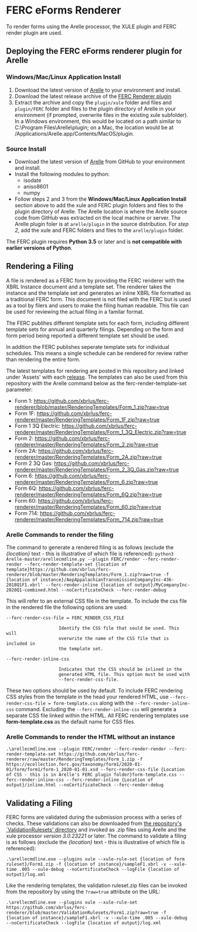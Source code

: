 # FERC eForms Renderer

To render forms using the Arelle processor, the XULE plugin and FERC render plugin are used.

## <a name="deploying"></a>Deploying the FERC eForms renderer plugin for Arelle
### Windows/Mac/Linux Application Install
1. Download the latest version of [Arelle](http://arelle.org/pub/) to your environment and install. 
2. Download the latest release archive of the [FERC Renderer plugin](../../releases) 
3. Extract the archive and copy the ```plugin/xule``` folder and files and ```plugin/FERC``` folder and files to the plugin directory of Arelle in your environment (if prompted, overwrite files in the existing xule subfolder). In a Windows environment, this would be located on a path similar to C:\Program Files\Arelle\plugin; on a Mac, the location would be at /Applications/Arelle.app/Contents/MacOS/plugin. 

### Source Install
* Download the latest version of [Arelle](https://github.com/Arelle/Arelle/) from GitHub to your environment and install. 
* Install the following modules to python:
  * isodate
  * aniso8601
  * numpy
* Follow steps 2 and 3 from the **Windows/Mac/Linux Application Install** section above to add the xule and FERC plugin folders and files to the plugin directory of Arelle. The Arelle location is where the Arelle source code from GitHub was extracted on the local machine or server. The Arelle plugin foler is at ```arelle/plugin``` in the source distribution. For *step 2*, add the xule and FERC folders and files to the ```arelle/plugin``` folder.

The FERC plugin requires **Python 3.5** or later and is **not compatible with earlier versions of Python**.

## Rendering a Filing

A file is rendered as a FERC form by providing the FERC renderer with the XBRL Instance document and a template set. The renderer takes the instance and the template set and generates an inline XBRL file formatted as a traditional FERC form. This document is not filed with the FERC but is used as a tool by filers and users to make the filing human readable.  This file can be used for reviewing the actual filing in a familar format.

The FERC publihes different template sets for each form, including different template sets for annual and quarterly filings. Depending on the form and form period being reported a different template set should be used. 

In addition the FERC publishes seperate template sets for individual schedules.  This means a single schedule can be rendered for review rather than rendering the entire form.

The latest templates for rendering are posted in this repository and linked under 'Assets' with each [release](../../releases).  The templates can also be used from this repository with the Arelle command below as the ferc-render-template-set parameter:

- Form 1: https://github.com/xbrlus/ferc-renderer/blob/master/RenderingTemplates/Form_1.zip?raw=true
- Form 1F: https://github.com/xbrlus/ferc-renderer/master/RenderingTemplates/Form_1F.zip?raw=true
- Form 1 3Q Electric: https://github.com/xbrlus/ferc-renderer/master/RenderingTemplates/Form_1_3Q_Electric.zip?raw=true
- Form 2: https://github.com/xbrlus/ferc-renderer/master/RenderingTemplates/Form_2.zip?raw=true
- Form 2A: https://github.com/xbrlus/ferc-renderer/master/RenderingTemplates/Form_2A.zip?raw=true
- Form 2 3Q Gas: https://github.com/xbrlus/ferc-renderer/master/RenderingTemplates/Form_2_3Q_Gas.zip?raw=true
- Form 6: https://github.com/xbrlus/ferc-renderer/master/RenderingTemplates/Form_6.zip?raw=true
- Form 6Q: https://github.com/xbrlus/ferc-renderer/master/RenderingTemplates/Form_6Q.zip?raw=true
- Form 60: https://github.com/xbrlus/ferc-renderer/master/RenderingTemplates/Form_60.zip?raw=true
- Form 714: https://github.com/xbrlus/ferc-renderer/master/RenderingTemplates/Form_714.zip?raw=true

### Arelle Commands to render the filing
The command to generate a rendered filing is as follows (exclude the _{location}_ text - this is illustrative of which file is referenced):
`python3 Arelle-master/arellecmdline.py --plugin FERC/render --ferc-render-render --ferc-render-template-set {location of template}https://github.com/xbrlus/ferc-renderer/blob/master/RenderingTemplates/Form_1.zip?raw=true -f {location of instance}/AepAppalachianTransmissionCompanyInc-436-2018Q1F1.xbrl' --ferc-render-inline {location of output}/MyCompanyInc-2020Q1-combined.html --noCertificateCheck --ferc-render-debug`

This will refer to an external CSS file in the template. To include the css file in the rendered file the following options are used:

 ``--ferc-render-css-file = FERC_RENDER_CSS_FILE``
 
                        Identify the CSS file that sould be used. This will
                        overwrite the name of the CSS file that is included in
                        the template set.
                        
                        
 ``--ferc-render-inline-css``
  
                        Indicates that the CSS should be inlined in the
                        generated HTML file. This option must be used with
                        --ferc-render-css-file.

These two options should be used by default.  To include FERC rendering CSS styles from the template in the head your rendered HTML, use ``--ferc-render-css-file = form-template.css`` along with the ``--ferc-render-inline-css`` command.  Excluding the ``--ferc-render-inline-css`` will generate a separate CSS file linked within the HTML. All FERC rendering templates use **form-template.css** as the default name for CSS files.

### Arelle Commands to render the HTML without an instance
`.\arellecmdline.exe --plugin FERC/render --ferc-render-render --ferc-render-template-set https://github.com/xbrlus/ferc-renderer/raw/master/RenderingTemplates/Form_1.zip -f https://ecollection.ferc.gov/taxonomy/form1/2020-01-01/form/form1/form-1_2020-01-01.xsd --ferc-render-css-file {Location of CSS - this is in Arelle's FERC plugin folder}form-template.css --ferc-render-inline-css --ferc-render-inline {Location of output}/inline.html --noCertificateCheck --ferc-render-debug`

## Validating a Filing
FERC forms are validated during the submission process with a series of checks.  These validations can also be downloaded from [the repository's `ValidationRulesets' directory](ValidationRulesets/) and invoked as .zip files using Arelle and the xule processor *version 3.0.23221* or later. The command to validate a filing is as follows (exclude the _{location}_ text - this is illustrative of which file is referenced):

`.\arellecmdline.exe --plugins xule --xule-rule-set {location of form ruleset}/Form1.zip -f {location of instance}/sampleF1.xbrl -v --xule-time .005 --xule-debug --noCertificateCheck --logFile {location of output}/log.xml`

Like the rendering templates, the validation ruleset.zip files can be invoked from the repository by using the `?raw=true` attribute on the URL:

`.\arellecmdline.exe --plugins xule --xule-rule-set https://github.com/xbrlus/ferc-renderer/blob/master/ValidationRulesets/Form1.zip?raw=true -f {location of instance}/sampleF1.xbrl -v --xule-time .005 --xule-debug --noCertificateCheck --logFile {location of output}/log.xml`
